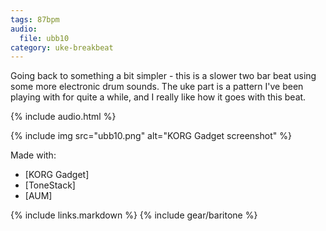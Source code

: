```yaml
---
tags: 87bpm
audio:
  file: ubb10
category: uke-breakbeat
---
```

Going back to something a bit simpler - this is a slower two bar beat using some more electronic drum sounds. The uke part is a pattern I've been playing with for quite a while, and I really like how it goes with this beat.

{% include audio.html %}

{% include img src="ubb10.png" alt="KORG Gadget screenshot" %}

Made with:

* [KORG Gadget]
* [ToneStack]
* [AUM]

{% include links.markdown %}
{% include gear/baritone %}